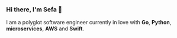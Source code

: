### Hi there, I'm Sefa 👋

I am a polyglot software engineer currently in love with **Go**, **Python**, **microservices**, **AWS** and **Swift**.
